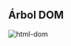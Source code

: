 ## Árbol DOM

![html-dom](https://user-images.githubusercontent.com/47355927/54750141-9f54ed00-4bce-11e9-9c81-373d6b18b65f.png)

